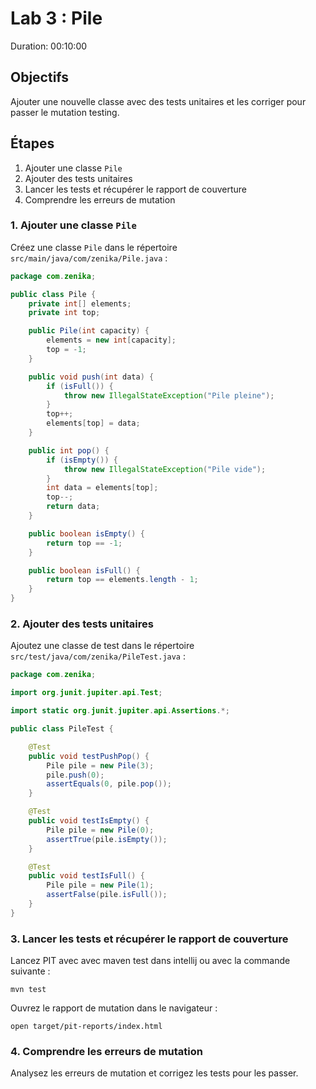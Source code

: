 # Lab 3 : Pile
Duration: 00:10:00

## Objectifs
Ajouter une nouvelle classe avec des tests unitaires et les corriger pour passer le mutation testing.

## Étapes
1. Ajouter une classe `Pile`
2. Ajouter des tests unitaires
3. Lancer les tests et récupérer le rapport de couverture
4. Comprendre les erreurs de mutation

### 1. Ajouter une classe `Pile`
Créez une classe `Pile` dans le répertoire `src/main/java/com/zenika/Pile.java` :

```java
package com.zenika;

public class Pile {
    private int[] elements;
    private int top;

    public Pile(int capacity) {
        elements = new int[capacity];
        top = -1;
    }

    public void push(int data) {
        if (isFull()) {
            throw new IllegalStateException("Pile pleine");
        }
        top++;
        elements[top] = data;
    }

    public int pop() {
        if (isEmpty()) {
            throw new IllegalStateException("Pile vide");
        }
        int data = elements[top];
        top--;
        return data;
    }

    public boolean isEmpty() {
        return top == -1;
    }

    public boolean isFull() {
        return top == elements.length - 1;
    }
}
```

### 2. Ajouter des tests unitaires

Ajoutez une classe de test dans le répertoire `src/test/java/com/zenika/PileTest.java` :

```java
package com.zenika;

import org.junit.jupiter.api.Test;

import static org.junit.jupiter.api.Assertions.*;

public class PileTest {

    @Test
    public void testPushPop() {
        Pile pile = new Pile(3);
        pile.push(0);
        assertEquals(0, pile.pop());
    }

    @Test
    public void testIsEmpty() {
        Pile pile = new Pile(0);
        assertTrue(pile.isEmpty());
    }

    @Test
    public void testIsFull() {
        Pile pile = new Pile(1);
        assertFalse(pile.isFull());
    }
}
```

### 3. Lancer les tests et récupérer le rapport de couverture

Lancez PIT avec avec maven test dans intellij ou avec la commande suivante :

```shell
mvn test
```

Ouvrez le rapport de mutation dans le navigateur :

```shell
open target/pit-reports/index.html
```

### 4. Comprendre les erreurs de mutation

Analysez les erreurs de mutation et corrigez les tests pour les passer.

